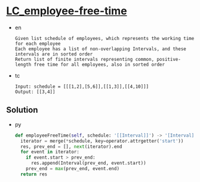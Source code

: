 # [LC_employee-free-time](https://leetcode.com/problems/employee-free-time)

* en

  ```en
  Given list schedule of employees, which represents the working time for each employee
  Each employee has a list of non-overlapping Intervals, and these intervals are in sorted order
  Return list of finite intervals representing common, positive-length free time for all employees, also in sorted order
  ```

* tc

  ```tc
  Input: schedule = [[[1,2],[5,6]],[[1,3]],[[4,10]]]
  Output: [[3,4]]
  ```

## Solution

* py

  ```py
  def employeeFreeTime(self, schedule: '[[Interval]]') -> '[Interval]':
    iterator = merge(*schedule, key=operator.attrgetter('start'))
    res, prev_end = [], next(iterator).end
    for event in iterator:
      if event.start > prev_end:
        res.append(Interval(prev_end, event.start))
      prev_end = max(prev_end, event.end)
    return res
  ```
